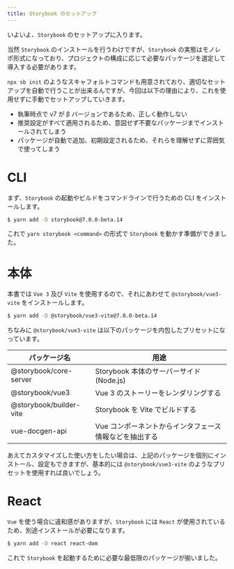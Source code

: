 ```yaml
---
title: Storybook のセットアップ
---
```


いよいよ、`Storybook` のセットアップに入ります。

当然 `Storybook` のインストールを行うわけですが、`Storybook` の実態はモノレポ形式になっており、プロジェクトの構成に応じて必要なパッケージを選定して導入する必要があります。

`npx sb init` のようなスキャフォルトコマンドも用意されており、適切なセットアップを自動で行うことが出来るんですが、今回は以下の理由により、これを使用せずに手動でセットアップしていきます。

- 執筆時点で v7 が β バージョンであるため、正しく動作しない
- 推奨設定がすべて適用されるため、意図せず不要なパッケージまでインストールされてしまう
- パッケージが自動で追加、初期設定されるため、それらを理解せずに雰囲気で使ってしまう

# CLI

まず、`Storybook` の起動やビルドをコマンドラインで行うための CLI をインストールします。

```bash
$ yarn add -D storybook@7.0.0-beta.14
```

これで `yarn storybook <command>` の形式で `Storybook` を動かす準備ができました。

# 本体

本書では `Vue 3` 及び `Vite` を使用するので、それにあわせて `@storybook/vue3-vite` をインストールします。

```bash
$ yarn add -D @storybook/vue3-vite@7.0.0-beta.14
```

ちなみに `@storybook/vue3-vite` は以下のパッケージを内包したプリセットになっています。

|パッケージ名|用途|
|----|----|
|@storybook/core-server|Storybook 本体のサーバーサイド(Node.js)|
|@storybook/vue3|Vue 3 のストーリーをレンダリングする|
|@storybook/builder-vite|Storybook を Vite でビルドする|
|vue-docgen-api|Vue コンポーネントからインタフェース情報などを抽出する|

あえてカスタマイズした使い方をしたい場合は、上記のパッケージを個別にインストール、設定もできますが、基本的には `@storybook/vue3-vite` のようなプリセットを使用すれば良いでしょう。


# React

`Vue` を使う場合に違和感がありますが、`Storybook` には `React` が使用されているため、別途インストールが必要になります。

```bash
$ yarn add -D react react-dom
```

これで `Storybook` を起動するために必要な最低限のパッケージが揃いました。